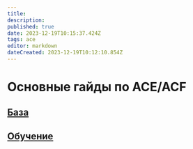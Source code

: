 ```yaml
---
title: 
description: 
published: true
date: 2023-12-19T10:15:37.424Z
tags: ace
editor: markdown
dateCreated: 2023-12-19T10:12:10.854Z
---
```


 # Основные гайды по ACE/ACF

 ##  [База](/ACE/Основы)

 ## [Обучение](/ACE/Обучение)





